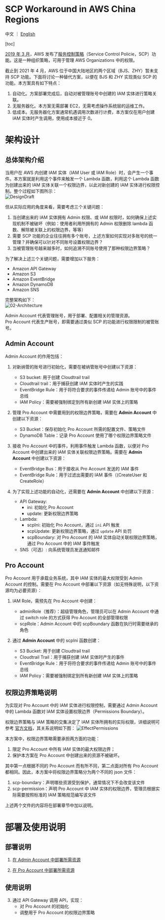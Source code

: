 # SCP Workaround in AWS China Regions

中文 ｜ [English](AdminAccount-ENG.md)

[toc]

[2019 年 3 月](https://aws.amazon.com/cn/about-aws/whats-new/2019/03/service-control-policies-enable-fine-grained-permission-controls/)，AWS 发布了[服务控制策略](https://docs.aws.amazon.com/zh_cn/organizations/latest/userguide/orgs_manage_policies_scps.html)（Service Control Policie，SCP）功能。这是一种组织策略，可用于管理 AWS Organizations 中的权限。

截止到 2021 年 4 月，AWS 位于中国大陆地区的两个区域（BJS、ZHY）暂未支持 SCP 功能。下面将讨论一种替代方案，以便在 BJS 和 ZHY 实现类似 SCP 的功能。本方案具有如下特点：  

1. 自动化。方案部署完成后，自动对被管理账号中创建的 IAM 实体进行策略关联。  
2. 无服务器化。本方案无需部署 EC2，无需考虑操作系统层的运维工作。  
3. 低成本。无服务器化方案通常机遇调用次数进行计费，本方案仅在用户创建 IAM 实体时产生调用，使用成本接近于 0。

# 架构设计
## 总体架构介绍
当用户在 AWS 内创建 IAM 实体（IAM User 或 IAM Role）时，会产生一个事件。本方案就是利用这个事件来触发一个 Lambda 函数，利用这个 Lambda 函数为创建出来的 IAM 实体关联一个权限边界，以此对新创建的 IAM 实体进行权限控制。整个过程如下图所示：  
![DesignDraft](png/01-DesignDraft.png "DesignDraft")

但从实际应用的角度来看，需要考虑三个关键问题：

1. 当创建出来的 IAM 实体拥有 Admin 权限、或 IAM 权限时，如何确保上述实现机制不被破坏（例如：使用者利用所拥有的 Admin 权限删除 lambda 函数、解除被关联上的权限边界，等等）
2. 需要 SCP 功能的企业往往拥有多个账号，上述方案如何实现对多账号的统一管理？并确保可以针对不同账号设置权限边界？
3. 当被管理账号越来越多时，如何追溯不同账号使用了那种权限边界策略？

为了解决上述三个关键问题，需要增加以下服务：
 
- Amazon API Gateway
- Amazon S3
- Amazon EventBridge
- Amazon DynamoDB
- Amazon SNS

完整架构如下：  
![02-Architecture](png/02-Architecture.png "Architecture")

Admin Account 代表管理账号，用于部署、配置相关的管理资源。  
Pro Account 代表生产账号，即需要通过类似 SCP 的功能进行权限限制的被管账号。

## Admin Account 
Admin Account 的作用包括：

1. 对新纳管的账号进行初始化，需要在被纳管账号中创建以下资源：

	- S3 bucket: 用于创建 Cloudtrail trail
	- Cloudtrail trail：用于捕获创建 IAM 实体时产生的实践
	- EventBridge Rule：用于将符合要求的事件传递给 Admin 账号中的事件总线
	- IAM Policy：需要被强制绑定到所有新创建 IAM 实体上的策略

2. 管理 Pro Account 中需要用到的权限边界策略，需要在 **Admin Account** 中创建以下资源：
	- S3 Bucket：保存初始化 Pro Account 所需的配置文件、策略文件
	- DynamoDB Table：记录 Pro Account 使用了哪个权限边界策略文件

3. 接收 Pro Account 中的事件，利用事件触发 Lambda 函数，以便对 Pro Account 中创建出来的 IAM 实体关联权限边界策略。需要在 **Admin Account** 中创建以下资源：
	- EventBridge Bus：用于接收从 Pro Account 发送的 IAM 事件
	- EventBridge Rule：用于过滤出需要的 IAM 事件（(CreateUser 和 CreateRole）

4. 为了实现上述功能的自动化，还需要在 **Admin Account** 中创建以下资源：
	- API Gateway:
		- ini: 初始化 Pro Account
		- update: 更新权限边界策略
	- Lambda:
		- scpIni: 初始化 Pro Account，通过 ```ini``` API 触发
		- scpUpdate: 更新权限边界策略，通过 ```update``` API 处罚
		- scpBoundary: 对 Pro Account 的 IAM 实体自动关联权限边界策略，通过 Pro Account 中的 IAM 事件触发
	- SNS（可选）: 向系统管理员发送通知邮件

## Pro Account
Pro Account 用于承载业务系统，其中 IAM 实体的最大权限受到 Admin Account 的控制。需要在 Pro Account 中部署以下资源（如无特殊说明，以下资源均为必要资源）：

1. IAM Role，需预先在 Pro Account 中创建：
	- adminRole（推荐）：超级管理角色，管理员可以在 Admin Account 中通过 switch role 的方式获得 Pro Account 的全部管理权限
	- scpRole：Admin Account 中的 scpBoundary 函数在执行时需要继承的角色

2. 通过 **Admin Account** 中的 scpIni 函数创建：
	- S3 Bucket: 用于创建 Cloudtrail trail
	- Cloudtrail Trail：用于捕获创建 IAM 实体时产生的事件
	- EventBridge Rule：用于将符合要求的事件传递给 Admin 账号中的事件总线
	- IAM Policy：需要被强制绑定到所有新创建 IAM 实体上的策略

## 权限边界策略说明
为实现对 Pro Account 中的 IAM 实体进行权限控制，需要通过 Admin Account 中的 Lambda 函数对 IAM 实体设置权限边界（Permissions Boundary）。

权限边界策略与 IAM 策略的交集决定了 IAM 实体所拥有的实际权限，详细说明可参考 [官方文档](https://docs.aws.amazon.com/zh_cn/IAM/latest/UserGuide/access_policies_boundaries.html)，其关系说明如下图：
![EffectPermissions](png/03-EffectPermissions.png "EffectPermissions")

本方案中，权限边界策略需要承担两方面的功能：

1. 限定 Pro Account 中所有 IAM 实体的最大权限边界；
2. 保护本方案在 Pro Account 中创建出来的资源不被破坏。

其中第一点根据不同的 Pro Account 而有所不同，第二点面对所有 Pro Account 都相同。因此，本方案中将权限边界策略分为两个不同的 json 文件：

1. scp-boundary：声明哪些资源受到保护，通常情况下不会改变该文件
2. scp-permission：声明 Pro Account 中 IAM 实体的权限边界，管理员根据实际需要按照标准的 IAM 策略规范编写该文件

上述两个文件的内容将在部署章节中加以说明。

# 部署及使用说明
## 部署说明
1. [在 Admin Account 中部署所需资源](deployment/AdminAccount-CHN.md)

2. [在 Pro Account 中部署所需资源](deployment/ProAccount-CHN.md)

## 使用说明
3. 通过 API Gateway 调用 API，实现：
	- 对 Pro Account 的初始化
	- 调整用于 Pro Account 的权限边界策略